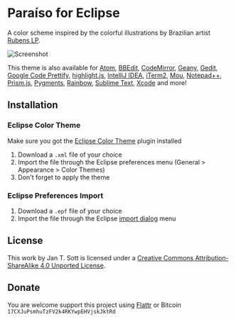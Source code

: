 # Paraíso for Eclipse

A color scheme inspired by the colorful illustrations by Brazilian artist [Rubens LP](http://www.rubenslp.com.br/).

![Screenshot](https://raw.github.com/idleberg/Paraiso-Eclipse/master/screenshot.png)

This theme is also available for [Atom](https://github.com/idleberg/atom-paraiso-dark), [BBEdit](https://github.com/idleberg/Paraiso-BBEdit), [CodeMirror](https://github.com/idleberg/Paraiso-CodeMirror), [Geany](https://github.com/idleberg/Paraiso-Geany), [Gedit](https://github.com/idleberg/Paraiso-Gedit), [Google Code Prettify](https://github.com/idleberg/Paraiso-Google-Code-Prettify), [highlight.js](https://github.com/idleberg/Paraiso-highlight.js), [IntelliJ IDEA](https://github.com/idleberg/Paraiso-IntelliJ-IDEA), [iTerm2](https://github.com/idleberg/Paraiso-iTerm2), [Mou](https://github.com/idleberg/Paraiso-Mou), [Notepad++](https://github.com/idleberg/Paraiso-Notepad-plus-plus), [Prism.js](https://github.com/idleberg/Paraiso-Prism), [Pygments](https://github.com/idleberg/Paraiso-Pygments), [Rainbow](https://github.com/idleberg/Paraiso-Rainbow), [Sublime Text](https://github.com/idleberg/Paraiso.tmTheme), [Xcode](https://github.com/idleberg/Paraiso-Xcode) and more!

## Installation

### Eclipse Color Theme

Make sure you got the [Eclipse Color Theme](http://marketplace.eclipse.org/content/eclipse-color-theme) plugin installed

1. Download a `.xml` file of your choice
2. Import the file through the Eclipse preferences menu (General > Appearance > Color Themes)
3. Don't forget to apply the theme

### Eclipse Preferences Import

1. Download a `.epf` file of your choice
2. Import the file through the Eclipse [import dialog](https://vimeo.com/19168132) menu

## License

This work by Jan T. Sott is licensed under a [Creative Commons Attribution-ShareAlike 4.0 Unported License](http://creativecommons.org/licenses/by-sa/4.0/deed.en_US).

## Donate

You are welcome support this project using [Flattr](https://flattr.com/submit/auto?user_id=idleberg&url=https://github.com/idleberg/Paraiso-Eclipse) or Bitcoin `17CXJuPsmhuTzFV2k4RKYwpEHVjskJktRd`